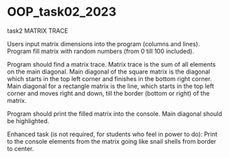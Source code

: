 # OOP_task02_2023
task2
MATRIX TRACE

Users input matrix dimensions into the program (columns and lines).
Program fill matrix with random numbers (from 0 till 100 included).

Program should find a matrix trace.
Matrix trace is the sum of all elements on the main diagonal.
Main diagonal of the square matrix is the diagonal which starts in the top left corner and finishes in the bottom right corner.
Main diagonal for a rectangle matrix is the line, which starts in the top left corner and moves right and down, till the border (bottom or right) of the matrix.

Program should print the filled matrix into the console. Main diagonal should be highlighted.

Enhanced task (is not required, for students who feel in power to do):
Print to the console elements from the matrix going like snail shells from border to center.